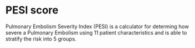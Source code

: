 # PESI score

Pulmonary Embolism Severity Index (PESI) is a calculator for determing how severe a Pulmonary Embolism using 11 patient characteristics and is able to stratify the risk into 5 groups.
